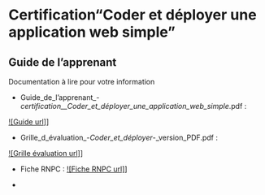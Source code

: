 # Certification“Coder et déployer une application web simple”

## Guide de l’apprenant

Documentation à lire pour votre information

- Guide_de_l’apprenant_-_certification__Coder_et_déployer_une_application_web_simple_.pdf :

[![Guide url]]( https://github.com/marsouin2019/01-D-WEB/blob/master/Certifcations/Guide_de_l%E2%80%99apprenant_-_certification__Coder_et_d%C3%A9ployer_une_application_web_simple_.pdf)]


- Grille_d_évaluation_-_Coder_et_déployer_-_version_PDF.pdf : 

[![Grille évaluation url]](https://github.com/marsouin2019/01-D-WEB/blob/master/Certifcations/Guide_de_l%E2%80%99apprenant_-_certification__Coder_et_d%C3%A9ployer_une_application_web_simple_.pdf)]


- Fiche RNPC : [![Fiche RNPC url]](https://inventaire.cncp.gouv.fr/fiches/2077/)]


- 


